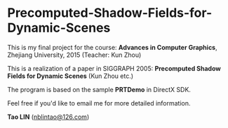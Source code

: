 # Precomputed-Shadow-Fields-for-Dynamic-Scenes

This is my final project for the course:
**Advances in Computer Graphics**, Zhejiang University, 2015 (Teacher: Kun Zhou)

This is a realization of a paper in SIGGRAPH 2005:
**Precomputed Shadow Fields for Dynamic Scenes** (Kun Zhou etc.)

The program is based on the sample **PRTDemo** in DirectX SDK.

Feel free if you'd like to email me for more detailed information.

**Tao LIN**
(nblintao@126.com)
